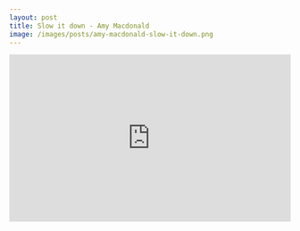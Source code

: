 ```yaml
---
layout: post
title: Slow it down - Amy Macdonald
image: /images/posts/amy-macdonald-slow-it-down.png
---
```


<iframe width="100%" height="300" src="https://www.youtube.com/embed/oGwXzrW5mFc?rel=0" frameborder="0" allow="autoplay; encrypted-media" allowfullscreen></iframe>
